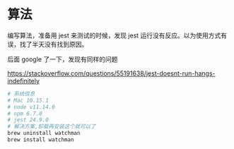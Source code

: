 # 算法

编写算法，准备用 jest 来测试的时候，发现 jest 运行没有反应。以为使用方式有误，找了半天没有找到原因。

后面 google 了一下，发现有同样的问题

https://stackoverflow.com/questions/55191638/jest-doesnt-run-hangs-indefinitely

```bash
# 系统信息
# Mac 10.15.1
# node v11.14.0
# npm 6.7.0
# jest 24.9.0
# 解决方案,卸载再安装这个就可以了
brew uninstall watchman
brew install watchman
```
